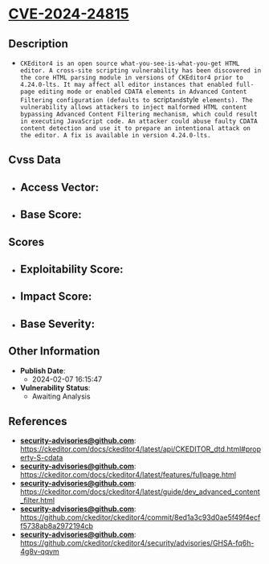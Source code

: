 
# [CVE-2024-24815](https://cve.mitre.org/cgi-bin/cvename.cgi?name=CVE-2024-24815)

## Description

- `CKEditor4 is an open source what-you-see-is-what-you-get HTML editor. A cross-site scripting vulnerability has been discovered in the core HTML parsing module in versions of CKEditor4 prior to 4.24.0-lts. It may affect all editor instances that enabled full-page editing mode or enabled CDATA elements in Advanced Content Filtering configuration (defaults to `script` and `style` elements). The vulnerability allows attackers to inject malformed HTML content bypassing Advanced Content Filtering mechanism, which could result in executing JavaScript code. An attacker could abuse faulty CDATA content detection and use it to prepare an intentional attack on the editor. A fix is available in version 4.24.0-lts.`

## Cvss Data

- **Access Vector**:
  - 
- **Base Score**:
  - 

## Scores

- **Exploitability Score**:
  - 
- **Impact Score**:
  - 
- **Base Severity**:
  - 

## Other Information

- **Publish Date**:
  - 2024-02-07 16:15:47
- **Vulnerability Status**:
  - Awaiting Analysis

## References

- **security-advisories@github.com**: https://ckeditor.com/docs/ckeditor4/latest/api/CKEDITOR_dtd.html#property-S-cdata
- **security-advisories@github.com**: https://ckeditor.com/docs/ckeditor4/latest/features/fullpage.html
- **security-advisories@github.com**: https://ckeditor.com/docs/ckeditor4/latest/guide/dev_advanced_content_filter.html
- **security-advisories@github.com**: https://github.com/ckeditor/ckeditor4/commit/8ed1a3c93d0ae5f49f4ecff5738ab8a2972194cb
- **security-advisories@github.com**: https://github.com/ckeditor/ckeditor4/security/advisories/GHSA-fq6h-4g8v-qqvm
